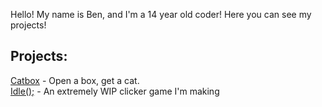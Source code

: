 Hello!
My name is Ben, and I'm a 14 year old coder!
Here you can see my projects!

## Projects:

[Catbox](catbox) - Open a box, get a cat.
<br>
[Idle();](clicker) - An extremely WIP clicker game I'm making
